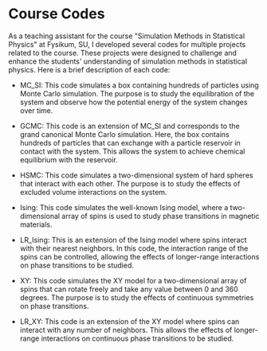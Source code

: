 # Course Codes
As a teaching assistant for the course "Simulation Methods in Statistical Physics" at Fysikum, SU, I developed several codes for multiple projects related to the course. These projects were designed to challenge and enhance the students' understanding of simulation methods in statistical physics. Here is a brief description of each code:

- MC_SI: This code simulates a box containing hundreds of particles using Monte Carlo simulation. The purpose is to study the equilibration of the system and observe how the potential energy of the system changes over time.

- GCMC: This code is an extension of MC_SI and corresponds to the grand canonical Monte Carlo simulation. Here, the box contains hundreds of particles that can exchange with a particle reservoir in contact with the system. This allows the system to achieve chemical equilibrium with the reservoir.

- HSMC: This code simulates a two-dimensional system of hard spheres that interact with each other. The purpose is to study the effects of excluded volume interactions on the system.

- Ising: This code simulates the well-known Ising model, where a two-dimensional array of spins is used to study phase transitions in magnetic materials.

- LR_Ising: This is an extension of the Ising model where spins interact with their nearest neighbors. In this code, the interaction range of the spins can be controlled, allowing the effects of longer-range interactions on phase transitions to be studied.

- XY: This code simulates the XY model for a two-dimensional array of spins that can rotate freely and take any value between 0 and 360 degrees. The purpose is to study the effects of continuous symmetries on phase transitions.

- LR_XY: This code is an extension of the XY model where spins can interact with any number of neighbors. This allows the effects of longer-range interactions on continuous phase transitions to be studied.
